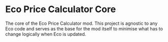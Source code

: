 # Eco Price Calculator Core

The core of the Eco Price Calculator mod. This project is agnostic to any Eco code and serves as the base for the mod itself to minimise what has to change logically when Eco is updated.
